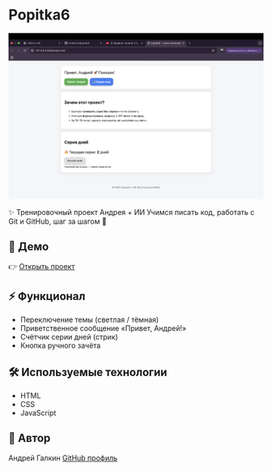 # Popitka6

![Скриншот проекта](./assets/demo.png)



✨ Тренировочный проект Андрея + ИИ
Учимся писать код, работать с Git и GitHub, шаг за шагом 🚀

## 🚀 Демо
👉 [Открыть проект](https://andrey-gal.github.io/popitka6/)

## ⚡ Функционал
- Переключение темы (светлая / тёмная)
- Приветственное сообщение «Привет, Андрей!»
- Счётчик серии дней (стрик)
- Кнопка ручного зачёта

## 🛠️ Используемые технологии
- HTML
- CSS
- JavaScript

## 👤 Автор
Андрей Галкин
[GitHub профиль](https://github.com/Andrey-Gal)
